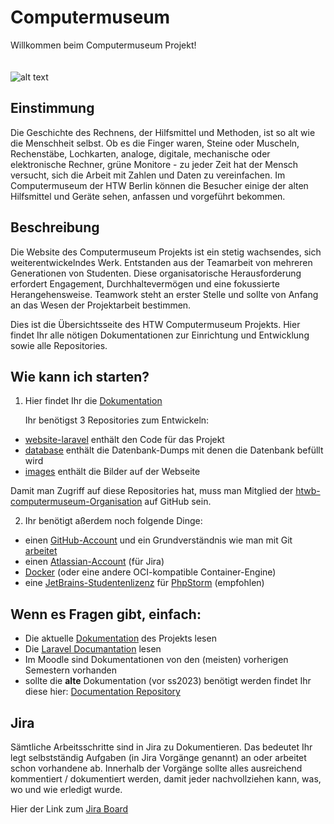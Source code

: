 # Computermuseum

Willkommen beim Computermuseum Projekt!
<br /><br /><br />![alt text](https://www.sammlungen.htw-berlin.de/computermuseum/thumb_gal_C64_01.png)

## Einstimmung

Die Geschichte des Rechnens, der Hilfsmittel und Methoden, ist so alt wie die Menschheit selbst. Ob es die Finger waren, Steine oder Muscheln, Rechenstäbe, Lochkarten, analoge, digitale, mechanische oder elektronische Rechner, grüne Monitore - zu jeder Zeit hat der Mensch versucht, sich die Arbeit mit Zahlen und Daten zu vereinfachen. Im Computermuseum der HTW Berlin können die Besucher einige der alten Hilfsmittel und Geräte sehen, anfassen und vorgeführt bekommen. 

## Beschreibung

Die Website des Computermuseum Projekts ist ein stetig wachsendes, sich weiterentwickelndes Werk. Entstanden aus der Teamarbeit von mehreren Generationen von Studenten. 
Diese organisatorische Herausforderung erfordert Engagement, Durchhaltevermögen und eine fokussierte Herangehensweise. Teamwork steht an erster Stelle und sollte von Anfang an
das Wesen der Projektarbeit bestimmen.

Dies ist die Übersichtsseite des HTW Computermuseum Projekts. Hier findet Ihr alle nötigen Dokumentationen zur Einrichtung und Entwicklung sowie alle Repositories.   

## Wie kann ich starten?

1. Hier findet Ihr die [Dokumentation](https://github.com/htwb-computermuseum/website-laravel/tree/master/docs)

   Ihr benötigst 3 Repositories zum Entwickeln:

  * [website-laravel](https://github.com/htwb-computermuseum/website-laravel) enthält den Code für das Projekt
  * [database](https://github.com/htwb-computermuseum/database) enthält die Datenbank-Dumps mit denen die Datenbank befüllt wird
  * [images](https://github.com/htwb-computermuseum/images) enthält die Bilder auf der Webseite

Damit man Zugriff auf diese Repositories hat, muss man Mitglied der [htwb-computermuseum-Organisation](https://github.com/htwb-computermuseum) auf GitHub sein.

2. Ihr benötigt aßerdem noch folgende Dinge:

- einen [GitHub-Account](https://github.com/signup?ref_cta=Sign+up&ref_loc=header+logged+out&ref_page=%2F%3Corg-login%3E&source=header) und ein Grundverständnis wie man mit Git [arbeitet](https://docs.github.com/de#:~:text=npm-,Erste%20Schritte,-Einrichten%20von%20Git)
- einen [Atlassian-Account](https://www.atlassian.com/de) (für Jira)
- [Docker](https://docs.docker.com/get-docker/) (oder eine andere OCI-kompatible Container-Engine)
- eine [JetBrains-Studentenlizenz](https://www.jetbrains.com/community/education/#students/) für [PhpStorm](https://www.jetbrains.com/phpstorm/) (empfohlen)

## Wenn es Fragen gibt, einfach:

* Die aktuelle [Dokumentation](https://github.com/htwb-computermuseum/website-laravel/tree/master/docs) des Projekts lesen
* Die [Laravel Documantation](https://laravel.com/docs/10.x/readme) lesen
* Im Moodle sind Dokumentationen von den (meisten) vorherigen Semestern vorhanden
* sollte die **alte** Dokumentation (vor ss2023) benötigt werden findet Ihr diese hier: [Documentation Repository](https://github.com/htwb-computermuseum/Documentation/tree/master/docs)  

## Jira
Sämtliche Arbeitsschritte sind in Jira zu Dokumentieren. Das bedeutet Ihr legt selbstständig Aufgaben (in Jira Vorgänge genannt) an oder arbeitet schon vorhandene ab. Innerhalb der Vorgänge sollte alles ausreichend kommentiert / dokumentiert werden, damit jeder nachvollziehen kann, was, wo und wie erledigt wurde.

Hier der Link zum [Jira Board](https://computermuseum-htw.atlassian.net/) 
